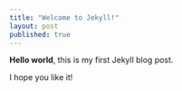 ```yaml
---
title: "Welcome to Jekyll!"
layout: post
published: true
---
```


**Hello world**, this is my first Jekyll blog post.

I hope you like it!
